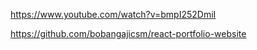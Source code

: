https://www.youtube.com/watch?v=bmpI252DmiI

https://github.com/bobangajicsm/react-portfolio-website

